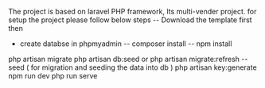 The project is based on laravel PHP framework, Its multi-vender project.
for setup the project please follow below steps
-- Download the template first then
- create databse in phpmyadmin
-- composer install
-- npm install

php artisan migrate
php artisan db:seed or php artisan migrate:refresh --seed ( for migration and seeding the data into db )
php artisan key:generate
npm run dev
php run serve
